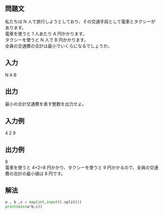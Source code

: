 ## 問題文
私たちは 
N 人で旅行しようとしており、その交通手段として電車とタクシーがあります。  
電車を使うと 
1 人あたり 
A 円かかります。  
タクシーを使うと 
N 人で 
B 円かかります。  
全員の交通費の合計は最小でいくらになるでしょうか。
## 入力
N A B
## 出力
最小の合計交通費を表す整数を出力せよ。
## 入力例
4 2 9
## 出力例
8  
電車を使うと 
4×2=8 円かかり、タクシーを使うと 
9 円かかるので、全員の交通費の合計の最小値は 
8 円です。
## 解法

```python
a , b ,c = map(int,input().split())
print(min(a*b,c))